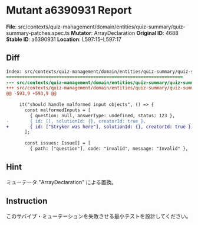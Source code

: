 # Mutant a6390931 Report

**File**: src/contexts/quiz-management/domain/entities/quiz-summary/quiz-summary-patches.spec.ts
**Mutator**: ArrayDeclaration
**Original ID**: 4688
**Stable ID**: a6390931
**Location**: L597:15–L597:17

## Diff

```diff
Index: src/contexts/quiz-management/domain/entities/quiz-summary/quiz-summary-patches.spec.ts
===================================================================
--- src/contexts/quiz-management/domain/entities/quiz-summary/quiz-summary-patches.spec.ts	original
+++ src/contexts/quiz-management/domain/entities/quiz-summary/quiz-summary-patches.spec.ts	mutated #4688
@@ -593,9 +593,9 @@
 
     it("should handle malformed input objects", () => {
       const malformedInputs = [
         { question: null, answerType: undefined, status: 123 },
-        { id: [], solutionId: {}, creatorId: true },
+        { id: ["Stryker was here"], solutionId: {}, creatorId: true },
       ];
 
       const issues: Issue[] = [
         { path: ["question"], code: "invalid", message: "Invalid" },
```

## Hint

ミューテータ "ArrayDeclaration" による置換。

## Instruction

このサバイブ・ミューテーションを失敗させる最小テストを設計してください。
